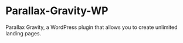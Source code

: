 # Parallax-Gravity-WP
Parallax Gravity, a WordPress plugin that allows you to create unlimited landing pages.
